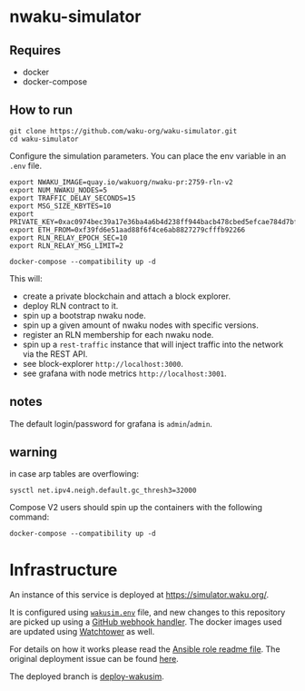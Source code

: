 # nwaku-simulator

## Requires
* docker
* docker-compose

## How to run

```
git clone https://github.com/waku-org/waku-simulator.git
cd waku-simulator
```

Configure the simulation parameters. You can place the env variable in an `.env` file.

```
export NWAKU_IMAGE=quay.io/wakuorg/nwaku-pr:2759-rln-v2
export NUM_NWAKU_NODES=5
export TRAFFIC_DELAY_SECONDS=15
export MSG_SIZE_KBYTES=10
export PRIVATE_KEY=0xac0974bec39a17e36ba4a6b4d238ff944bacb478cbed5efcae784d7bf4f2ff80
export ETH_FROM=0xf39fd6e51aad88f6f4ce6ab8827279cfffb92266
export RLN_RELAY_EPOCH_SEC=10
export RLN_RELAY_MSG_LIMIT=2

docker-compose --compatibility up -d
```


This will:
* create a private blockchain and attach a block explorer.
* deploy RLN contract to it.
* spin up a bootstrap nwaku node.
* spin up a given amount of nwaku nodes with specific versions.
* register an RLN membership for each nwaku node.
* spin up a `rest-traffic` instance that will inject traffic into the network via the REST API.
* see block-explorer `http://localhost:3000`.
* see grafana with node metrics `http://localhost:3001`.

## notes

The default login/password for grafana is `admin`/`admin`.

## warning

in case arp tables are overflowing:

```
sysctl net.ipv4.neigh.default.gc_thresh3=32000
```

Compose V2 users should spin up the containers with the following command:

```
docker-compose --compatibility up -d
```

# Infrastructure

An instance of this service is deployed at https://simulator.waku.org/.

It is configured using [`wakusim.env`](./wakusim.env) file, and new changes to this repository are picked up using a [GitHub webhook handler](https://github.com/status-im/infra-role-github-webhook).
The docker images used are updated using [Watchtower](https://github.com/containrrr/watchtower) as well.

For details on how it works please read the [Ansible role readme file](https://github.com/status-im/infra-misc/blob/master/ansible/roles/waku-simulator/). The original deployment issue can be found [here](https://github.com/status-im/infra-nim-waku/issues/79).

The deployed branch is [deploy-wakusim](https://github.com/waku-org/waku-simulator/tree/deploy-wakusim).
